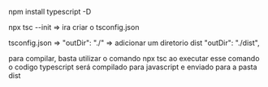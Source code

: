 npm install typescript -D

npx tsc --init    => ira criar o tsconfig.json

tsconfig.json => "outDir": "./"  => adicionar um diretorio dist
"outDir": "./dist",


para compilar, basta utilizar o comando
npx tsc
ao executar esse comando o codigo typescript será compilado para javascript e enviado para a pasta dist

